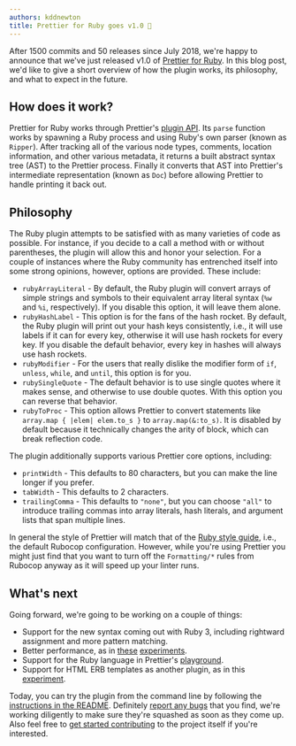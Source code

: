 ```yaml
---
authors: kddnewton
title: Prettier for Ruby goes v1.0 🎉
---
```


After 1500 commits and 50 releases since July 2018, we're happy to announce that we've just released v1.0 of [Prettier for Ruby](https://github.com/prettier/plugin-ruby). In this blog post, we'd like to give a short overview of how the plugin works, its philosophy, and what to expect in the future.

<!-- truncate -->

## How does it work?

Prettier for Ruby works through Prettier's [plugin API](https://prettier.io/docs/plugins). Its `parse` function works by spawning a Ruby process and using Ruby's own parser (known as `Ripper`). After tracking all of the various node types, comments, location information, and other various metadata, it returns a built abstract syntax tree (AST) to the Prettier process. Finally it converts that AST into Prettier's intermediate representation (known as `Doc`) before allowing Prettier to handle printing it back out.

## Philosophy

The Ruby plugin attempts to be satisfied with as many varieties of code as possible. For instance, if you decide to a call a method with or without parentheses, the plugin will allow this and honor your selection. For a couple of instances where the Ruby community has entrenched itself into some strong opinions, however, options are provided. These include:

- `rubyArrayLiteral` - By default, the Ruby plugin will convert arrays of simple strings and symbols to their equivalent array literal syntax (`%w` and `%i`, respectively). If you disable this option, it will leave them alone.
- `rubyHashLabel` - This option is for the fans of the hash rocket. By default, the Ruby plugin will print out your hash keys consistently, i.e., it will use labels if it can for every key, otherwise it will use hash rockets for every key. If you disable the default behavior, every key in hashes will always use hash rockets.
- `rubyModifier` - For the users that really dislike the modifier form of `if`, `unless`, `while`, and `until`, this option is for you.
- `rubySingleQuote` - The default behavior is to use single quotes where it makes sense, and otherwise to use double quotes. With this option you can reverse that behavior.
- `rubyToProc` - This option allows Prettier to convert statements like `array.map { |elem| elem.to_s }` to `array.map(&:to_s)`. It is disabled by default because it technically changes the arity of block, which can break reflection code.

The plugin additionally supports various Prettier core options, including:

- `printWidth` - This defaults to 80 characters, but you can make the line longer if you prefer.
- `tabWidth` - This defaults to 2 characters.
- `trailingComma` - This defaults to `"none"`, but you can choose `"all"` to introduce trailing commas into array literals, hash literals, and argument lists that span multiple lines.

In general the style of Prettier will match that of the [Ruby style guide](https://github.com/rubocop-hq/ruby-style-guide), i.e., the default Rubocop configuration. However, while you're using Prettier you might just find that you want to turn off the `Formatting/*` rules from Rubocop anyway as it will speed up your linter runs.

## What's next

Going forward, we're going to be working on a couple of things:

- Support for the new syntax coming out with Ruby 3, including rightward assignment and more pattern matching.
- Better performance, as in [these](https://github.com/kddeisz/libdoc) [experiments](https://github.com/prettier/plugin-ruby/pull/512).
- Support for the Ruby language in Prettier's [playground](https://prettier.io/playground/).
- Support for HTML ERB templates as another plugin, as in this [experiment](https://github.com/prettier/plugin-ruby/compare/erb).

Today, you can try the plugin from the command line by following the [instructions in the README](https://github.com/prettier/plugin-ruby#getting-started). Definitely [report any bugs](https://github.com/prettier/plugin-ruby/issues) that you find, we're working diligently to make sure they're squashed as soon as they come up. Also feel free to [get started contributing](https://github.com/prettier/plugin-ruby/blob/master/CONTRIBUTING.md) to the project itself if you're interested.
